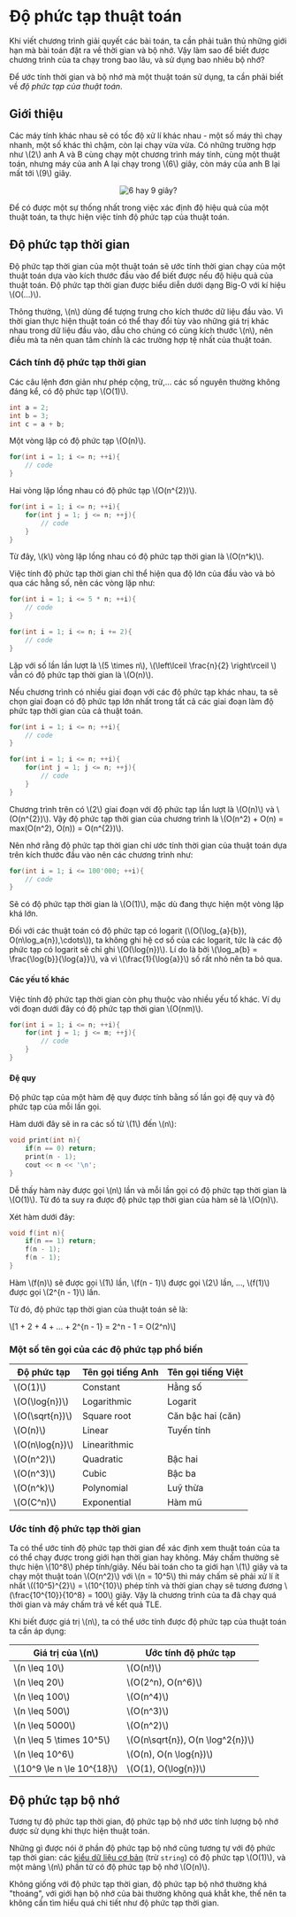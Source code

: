 # Độ phức tạp thuật toán

Khi viết chương trình giải quyết các bài toán, ta cần phải tuân thủ những giới hạn mà bài toán đặt ra về thời gian và bộ nhớ. Vậy làm sao để biết được chương trình của ta chạy trong bao lâu, và sử dụng bao nhiêu bộ nhớ?

Để ước tính thời gian và bộ nhớ mà một thuật toán sử dụng, ta cần phải biết về *độ phức tạp của thuật toán*.

## Giới thiệu

Các máy tính khác nhau sẽ có tốc độ xử lí khác nhau - một số máy thì chạy nhanh, một số khác thì chậm, còn lại chạy vừa vừa. Có những trường hợp như \\(2\\) anh A và B cùng chạy một chương trình máy tính, cùng một thuật toán, nhưng máy của anh A lại chạy trong \\(6\\) giây, còn máy của anh B lại mất tới \\(9\\) giây.

<center>
<img src="../images/6_hay_9.jpg" alt="6 hay 9 giây?"/>
</center>

Để có được một sự thống nhất trong việc xác định độ hiệu quả của một thuật toán, ta thực hiện việc tính độ phức tạp của thuật toán.

## Độ phức tạp thời gian 

Độ phức tạp thời gian của một thuật toán sẽ ước tính thời gian chạy của một thuật toán dựa vào kích thước đầu vào để biết được nếu độ hiệu quả của thuật toán. Độ phức tạp thời gian được biểu diễn dưới dạng Big-O với kí hiệu \\(O(...)\\).

Thông thường, \\(n\\) dùng để tượng trưng cho kích thước dữ liệu đầu vào. Vì thời gian thực hiện thuật toán có thể thay đổi tùy vào những giá trị khác nhau trong dữ liệu đầu vào, dẫu cho chúng có cùng kích thước \\(n\\), nên điều mà ta nên quan tâm chính là các trường hợp tệ nhất của thuật toán.

### Cách tính độ phức tạp thời gian

Các câu lệnh đơn giản như phép cộng, trừ,... các số nguyên thường không đáng kể, có độ phức tạp \\(O(1)\\).

```c++
int a = 2;
int b = 3;
int c = a + b;
```

Một vòng lặp có độ phức tạp \\(O(n)\\).

```c++
for(int i = 1; i <= n; ++i){
	// code
}
```

Hai vòng lặp lồng nhau có độ phức tạp \\(O(n^{2})\\).

```c++
for(int i = 1; i <= n; ++i){
	for(int j = 1; j <= n; ++j){
		// code
	}
}
```

Từ đây, \\(k\\) vòng lặp lồng nhau có độ phức tạp thời gian là \\(O(n^k)\\).

Việc tính độ phức tạp thời gian chỉ thể hiện qua độ lớn của đầu vào và bỏ qua các hằng số, nên các vòng lặp như:

```c++
for(int i = 1; i <= 5 * n; ++i){
	// code
}
```

```c++
for(int i = 1; i <= n; i += 2){
	// code
}
```

Lặp với số lần lần lượt là \\(5 \times n\\), \\(\left\lceil \frac{n}{2} \right\rceil \\) vẫn có độ phức tạp thời gian là \\(O(n)\\).

Nếu chương trình có nhiều giai đoạn với các độ phức tạp khác nhau, ta sẽ chọn giai đoạn có độ phức tạp lớn nhất trong tất cả các giai đoạn làm độ phức tạp thời gian của cả thuật toán.

```c++
for(int i = 1; i <= n; ++i){
	// code
}

for(int i = 1; i <= n; ++i){
	for(int j = 1; j <= n; ++j){
		// code
	}
}
```

Chương trình trên có \\(2\\) giai đoạn với độ phức tạp lần lượt là \\(O(n)\\) và \\(O(n^{2})\\). Vậy độ phức tạp thời gian của chương trình là \\(O(n^2) + O(n) = max(O(n^2), O(n)) = O(n^{2})\\).

Nên nhớ rằng độ phức tạp thời gian chỉ ước tính thời gian của thuật toán dựa trên kích thước đầu vào nên các chương trình như:

```C++
for(int i = 1; i <= 100'000; ++i){
	// code
}
```

Sẽ có độ phức tạp thời gian là \\(O(1)\\), mặc dù đang thực hiện một vòng lặp khá lớn.

Đối với các thuật toán có độ phức tạp có logarit (\\(O(\log_{a}{b}), O(n\log_a{n}),\cdots\\)), ta không ghi hệ cơ số của các logarit, tức là các độ phức tạp có logarit sẽ chỉ ghi \\(O(\log{n})\\). Lí do là bởi \\(\log_a{b} = \frac{\log{b}}{\log{a}}\\), và vì \\(\frac{1}{\log{a}}\\) số rất nhỏ nên ta bỏ qua.

#### Các yếu tố khác

Việc tính độ phức tạp thời gian còn phụ thuộc vào nhiều yếu tố khác. Ví dụ với đoạn dưới đây có độ phức tạp thời gian \\(O(nm)\\).

```c++
for(int i = 1; i <= n; ++i){
	for(int j = 1; j <= m; ++j){
		// code
	}
}
```

#### Đệ quy 

Độ phức tạp của một hàm đệ quy được tính bằng số lần gọi đệ quy và độ phức tạp của mỗi lần gọi.

Hàm dưới đây sẽ in ra các số từ \\(1\\) đến \\(n\\):

```c++
void print(int n){
	if(n == 0) return;
	print(n - 1);
	cout << n << '\n';
}
```

Dễ thấy hàm này được gọi \\(n\\) lần và mỗi lần gọi có độ phức tạp thời gian là \\(O(1)\\). Từ đó ta suy ra được độ phức tạp thời gian của hàm sẽ là \\(O(n)\\).

Xét hàm dưới đây:

```c++
void f(int n){
	if(n == 1) return;
	f(n - 1);
	f(n - 1);
}
```

Hàm \\(f(n)\\) sẽ được gọi \\(1\\) lần, \\(f(n - 1)\\) được gọi \\(2\\) lần, ..., \\(f(1)\\) được gọi \\(2^{n - 1}\\) lần.

Từ đó, độ phức tạp thời gian của thuật toán sẽ là:

\\[1 + 2 + 4 + ... + 2^{n - 1} = 2^n - 1 = O(2^n)\\]

### Một số tên gọi của các độ phức tạp phổ biến

|Độ phức tạp|Tên gọi tiếng Anh|Tên gọi tiếng Việt|
|---|---|---|
|\\(O(1)\\)| Constant | Hằng số |
|\\(O(\log{n})\\)| Logarithmic | Logarit|
|\\(O(\sqrt{n})\\)| Square root | Căn bậc hai (căn)|
|\\(O(n)\\)| Linear | Tuyến tính |
|\\(O(n\log{n})\\)| Linearithmic |  |
|\\(O(n^2)\\)| Quadratic | Bậc hai |
|\\(O(n^3)\\)| Cubic | Bậc ba |
|\\(O(n^k)\\)| Polynomial |  Luỹ thừa|
|\\(O(C^n)\\)| Exponential | Hàm mũ |

### Ước tính độ phức tạp thời gian

Ta có thể ước tính độ phức tạp thời gian để xác định xem thuật toán của ta có thể chạy được trong giới hạn thời gian hay không. Máy chấm thường sẽ thực hiện \\(10^8\\) phép tính/giây. Nếu bài toán cho ta giới hạn \\(1\\) giây và ta chạy một thuật toán \\(O(n^2)\\) với \\(n = 10^5\\) thì máy chấm sẽ phải xử lí ít nhất \\((10^5)^{2}\\) = \\(10^{10}\\) phép tính và thời gian chạy sẽ tương đương \\(\frac{10^{10}}{10^8} = 100\\) giây. Vậy là chương trình của ta đã chạy quá thời gian và máy chấm trả về kết quả TLE.

Khi biết được giá trị \\(n\\), ta có thể ước tính được độ phức tạp của thuật toán ta cần áp dụng:

|Giá trị của \\(n\\)|Ước tính độ phức tạp|
|---|---|
|\\(n \leq 10\\)|\\(O(n!)\\)|
|\\(n \leq 20\\)|\\(O(2^n), O(n^6)\\)|
|\\(n \leq 100\\)|\\(O(n^4)\\)|
|\\(n \leq 500\\)|\\(O(n^3)\\)|
|\\(n \leq 5000\\)|\\(O(n^2)\\)|
|\\(n \leq 5 \times 10^5\\)|\\(O(n\sqrt{n}), O(n \log^2{n})\\)|
|\\(n \leq 10^6\\)|\\(O(n), O(n \log{n})\\)|
|\\(10^9 \le n \le 10^{18}\\)|\\(O(1), O(\log{n})\\)|

## Độ phức tạp bộ nhớ

Tương tự độ phức tạp thời gian, độ phức tạp bộ nhớ ước tính lượng bộ nhớ được sử dụng khi thực hiện thuật toán. 

Những gì được nói ở phần độ phức tạp bộ nhớ cũng tương tự với độ phức tạp thời gian: các [kiểu dữ liệu cơ bản](../programming/variables-data-types.md) (trừ `string`) có độ phức tạp \\(O(1)\\), và một mảng \\(n\\) phần tử có độ phức tạp bộ nhớ \\(O(n)\\).

Không giống với độ phức tạp thời gian, độ phức tạp bộ nhớ thường khá "thoáng", với giới hạn bộ nhớ của bài thường không quá khắt khe, thế nên ta không cần tìm hiểu quá chi tiết như độ phức tạp thời gian.
